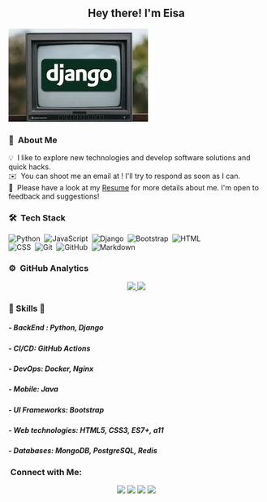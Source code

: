 <h2 align="center" >Hey there! I'm Eisa</h2>
<img  alt="Night Coding" src="https://github.com/EasaNahardani/EasaNahardani/blob/main/images9999999.jpg"/>


### 👨 &nbsp;About Me

💡 &nbsp;I like to explore new technologies and develop software solutions and quick hacks.\
✉️ &nbsp;You can shoot me an email at ! I'll try to respond as soon as I can.\
📄 &nbsp;Please have a look at my [Resume](https://www.eisa-nahardani.ir) for more details about me. I'm open to feedback and suggestions!


### 🛠 &nbsp;Tech Stack

![Python](https://img.shields.io/badge/-Python-05122A?style=flat&logo=python)&nbsp;
![JavaScript](https://img.shields.io/badge/-JavaScript-05122A?style=flat&logo=javascript)&nbsp;
![Django](https://img.shields.io/badge/-Django-05122A?style=flat&logo=django&logoColor=092E20)&nbsp;
![Bootstrap](https://img.shields.io/badge/-Bootstrap-05122A?style=flat&logo=bootstrap&logoColor=563D7C)&nbsp;
![HTML](https://img.shields.io/badge/-HTML-05122A?style=flat&logo=HTML5)\
![CSS](https://img.shields.io/badge/-CSS-05122A?style=flat&logo=CSS3&logoColor=1572B6)&nbsp;
![Git](https://img.shields.io/badge/-Git-05122A?style=flat&logo=git)&nbsp;
![GitHub](https://img.shields.io/badge/-GitHub-05122A?style=flat&logo=github)&nbsp;
![Markdown](https://img.shields.io/badge/-Markdown-05122A?style=flat&logo=markdown)&nbsp;

### ⚙️ &nbsp;GitHub Analytics

<p align="center">
<a href="https://github.com/AVS1508">
  <img height="180em" src="https://github-readme-stats-eight-theta.vercel.app/api?username=easanahardani&show_icons=true&theme=algolia&include_all_commits=true&count_private=true"/>
  <img height="180em" src="https://github-readme-stats-eight-theta.vercel.app/api/top-langs/?username=easanahardani&layout=compact&langs_count=8&theme=algolia"/>
</a>
</p>
<h3>  🎉 Skills  🎉 </h3>
<h5>- BackEnd : Python, Django</h5>
<h5>- CI/CD:  GitHub Actions</h5>
<h5>- DevOps: Docker, Nginx</h5>
<h5>- Mobile: Java</h4>
<h5>- UI Frameworks:  Bootstrap</h5>
<h5>- Web technologies: HTML5, CSS3, ES7+, a11</h5>
<h5>- Databases: MongoDB, PostgreSQL, Redis</h5>

###  &nbsp;Connect with Me:

<p align="center">
<a href="https://www.linkedin.com/in/eisa-nahardani/"><img src="https://img.shields.io/badge/-linkedin?style=flat&logo=Linkedin&logoColor=white"/></a>
<a href="mailto:92developer92@gmail.com"><img src="https://img.shields.io/badge/-92developer92@gmail.com-D14836?style=flat&logo=Gmail&logoColor=white"/></a>
<a href="https://www.eisa-nahardani.ir"><img src="https://img.shields.io/badge/-My Web-3423A6?style=flat&logo=Google-Chrome&logoColor=white"/></a>
<a href="https://instagram.com/django__learning"><img src="https://img.shields.io/badge/my instagram-E4405F?style=flat&logo=Instagram&logoColor=white"/></a>
</p>
